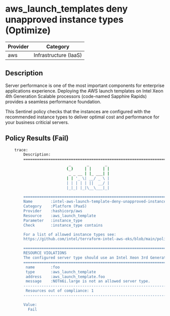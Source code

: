 # aws_launch_templates deny unapproved instance types (Optimize)

| Provider            | Category                 |
|---------------------|--------------------------|
| aws                 | Infrastructure (IaaS)    |

## Description

Server performance is one of the most important components for enterprise applications experience. Deploying the AWS launch templates on Intel Xeon 4th Generation Scalable processors (code-named Sapphire Rapids) provides a seamless performance foundation.

This Sentinel policy checks that the instances are configured with the recommended instance types to deliver optimal cost and performance for your business criticial servers.

## Policy Results (Fail)

```bash
    trace:
        Description:
        ========================================================================
                            _       _       _
                           (_)     | |     | |
                            _ _ __ | |_ ___| |
                           | | '_ \| __/ _ \ |
                           | | | | | ||  __/ |
                           |_|_| |_|\__\___|_|

        ========================================================================
        Name        :intel-aws-launch-template-deny-unapproved-instance-types.sentinel
        Category    :Platform (PaaS)
        Provider    :hashicorp/aws
        Resource    :aws_launch_template
        Parameter   :instance_type
        Check       :instance_type contains

        For a list of allowed instance types see:
        https://github.com/intel/terraform-intel-aws-eks/blob/main/policies.md

        ========================================================================
        RESOURCE VIOLATIONS
        The configured server type should use an Intel Xeon 3rd Generation Scalable processor (code-named Ice Lake)
        ========================================================================
         name       :foo
         type       :aws_launch_template
         address    :aws_launch_template.foo
         message    :NOTm6i.large is not an allowed server type.
        ------------------------------------------------------------------------
         Resources out of compliance: 1
        ------------------------------------------------------------------------

        Value:
          Fail
```

